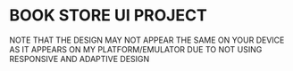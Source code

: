 # BOOK STORE UI PROJECT

NOTE THAT THE DESIGN MAY NOT APPEAR THE SAME ON YOUR DEVICE
AS IT APPEARS ON MY PLATFORM/EMULATOR DUE TO NOT USING RESPONSIVE AND ADAPTIVE
DESIGN




